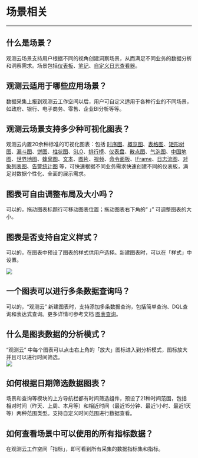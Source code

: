 # 场景相关
---

## 什么是场景？

观测云场景支持用户根据不同的视角创建洞察场景，从而满足不同业务的数据分析和洞察需求。场景包括[仪表板](../scene/dashboard/index.md)、[笔记](../scene/note.md)、[自定义日志查看器](../scene/explorer/index.md)。

## 观测云适用于哪些应用场景？

数据采集上报到观测云工作空间以后，用户可自定义适用于各种行业的不同场景，如政府、银行、电子商务、零售、企业BI分析等等。

## 观测云场景支持多少种可视化图表？

观测云内置20余种标准的可视化图表：包括 [时序图](../scene/visual-chart/timeseries-chart.md)、[概览图](../scene/visual-chart/overview-chart.md)、[表格图](../scene/visual-chart/table-chart.md)、[矩形树图](../scene/visual-chart/treemap.md)、[漏斗图](../scene/visual-chart/funnel-chart.md)、[饼图](../scene/visual-chart/pie-chart.md)、[柱状图](../scene/visual-chart/bar-chart.md)、[SLO](../scene/visual-chart/slo-chart.md)、[排行榜](../scene/visual-chart/leaderboard.md)、[仪表盘](../scene/visual-chart/dashboard/index.md)、[散点图](../scene/visual-chart/scatter-plot.md)、[气泡图](../scene/visual-chart/bubble-chart.md)、[中国地图](../scene/visual-chart/china-map.md)、[世界地图](../scene/visual-chart/world-map.md)、[蜂窝图](../scene/visual-chart/cellular-map.md)、[文本](../scene/visual-chart/text.md)、[图片](../scene/visual-chart/picture.md)、[视频](../scene/visual-chart/video.md)、[命令面板](../scene/visual-chart/command-panel.md)、[IFrame](../scene/visual-chart/iframe.md)、[日志流图](../scene/visual-chart/log-stream.md)、[对象列表图](../scene/visual-chart/object-list.md)、[告警统计图](../scene/visual-chart/alert-statistics.md) 等，可快速根据不同业务需求快速创建不同的仪表板，满足对数据个性化、全面的展示需求。

## 图表可自由调整布局及大小吗？

可以的，拖动图表标题行可移动图表位置；拖动图表右下角的“ 」” 可调整图表的大小。

## 图表是否支持自定义样式？

可以的，在图表中预设了图表的样式供用户选择。新建图表时，可以在「样式」中设置。

![](img/7.shixutu_3.png)

## 一个图表可以进行多条数据查询吗？

可以的，“观测云” 新建图表时，支持添加多条数据查询，包括简单查询、DQL查询和表达式查询。更多详情可参考文档 [图表查询](../scene/visual-chart/chart-query.md)。

## 什么是图表数据的分析模式？

“观测云” 中每个图表可以点击右上角的「放大」图标进入到分析模式，图标放大并且可以进行时间筛选。 <br />![](img/7.shixutu_4.png)

## 如何根据日期筛选数据图表？

场景和查询等模块的上方导航栏都有时间筛选组件，预设了21种时间范围，包括相对时间（昨天、上周、本月等）和相近时间（最近15分钟、最近1小时、最近1天等）两种范围类型。支持自定义时间范围进行数据查看。

## 如何查看场景中可以使用的所有指标数据？

在观测云工作空间「指标」，即可看到所有采集的数据指标集和指标。